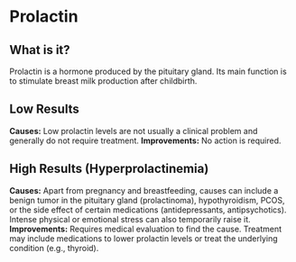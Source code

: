 # Prolactin

## What is it?
Prolactin is a hormone produced by the pituitary gland. Its main function is to stimulate breast milk production after childbirth.

## Low Results
**Causes:** Low prolactin levels are not usually a clinical problem and generally do not require treatment.
**Improvements:** No action is required.

## High Results (Hyperprolactinemia)
**Causes:** Apart from pregnancy and breastfeeding, causes can include a benign tumor in the pituitary gland (prolactinoma), hypothyroidism, PCOS, or the side effect of certain medications (antidepressants, antipsychotics). Intense physical or emotional stress can also temporarily raise it.
**Improvements:** Requires medical evaluation to find the cause. Treatment may include medications to lower prolactin levels or treat the underlying condition (e.g., thyroid).
